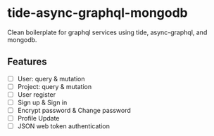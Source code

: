 # tide-async-graphql-mongodb
Clean boilerplate for graphql services using tide, async-graphql, and mongodb.

## Features

- [ ] User: query & mutation
- [ ] Project: query & mutation
- [ ] User register
- [ ] Sign up & Sign in
- [ ] Encrypt password & Change password
- [ ] Profile Update
- [ ] JSON web token authentication
